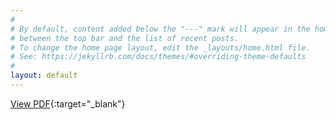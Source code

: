 ```yaml
---
#
# By default, content added below the "---" mark will appear in the home page
# between the top bar and the list of recent posts.
# To change the home page layout, edit the _layouts/home.html file.
# See: https://jekyllrb.com/docs/themes/#overriding-theme-defaults
#
layout: default
---
```

[View PDF](https://HiroshiHorii.github.io/blob/main/Doctoral_dissertation_Horii.pdf){:target="_blank"}
